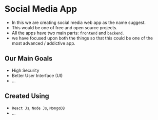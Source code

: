 # Social Media App

- In this we are creating social media web app as the name suggest.
- This would be one of free and open source projects.
- All the apps have two main parts: `frontend` and `backend`.
- we have focused upon both the things so that this could be one of the most advanced / addictive app.

## Our Main Goals

- High Security
- Better User Interface (UI)
- ...

## Created Using

- `React Js`, `Node Js`, `MongoDB`
- ...
